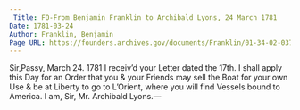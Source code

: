 ```yaml
---
 Title: FO-From Benjamin Franklin to Archibald Lyons, 24 March 1781
Date: 1781-03-24
Author: Franklin, Benjamin
Page URL: https://founders.archives.gov/documents/Franklin/01-34-02-0375
---
```


Sir,Passy, March 24. 1781
I receiv’d your Letter dated the 17th. I shall apply this Day for an Order that you & your Friends may sell the Boat for your own Use & be at Liberty to go to L’Orient, where you will find Vessels bound to America.
I am, Sir,
Mr. Archibald Lyons.—

